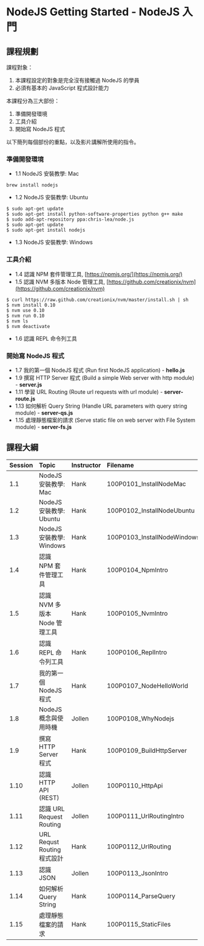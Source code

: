 # NodeJS Getting Started - NodeJS 入門

## 課程規劃

課程對象：

1. 本課程設定的對象是完全沒有接觸過 NodeJS 的學員
2. 必須有基本的 JavaScript 程式設計能力

本課程分為三大部份：

1. 準備開發環境
2. 工具介紹
3. 開始寫 NodeJS 程式

以下簡列每個部份的重點，以及影片講解所使用的指令。

### 準備開發環境

* 1.1 NodeJS 安裝教學: Mac

```
brew install nodejs
```

* 1.2 NodeJS 安裝教學: Ubuntu 

```
$ sudo apt-get update
$ sudo apt-get install python-software-properties python g++ make
$ sudo add-apt-repository ppa:chris-lea/node.js
$ sudo apt-get update
$ sudo apt-get install nodejs
```

* 1.3 NodeJS 安裝教學: Windows


### 工具介紹

* 1.4 認識 NPM 套件管理工具, [https://npmjs.org/](https://npmjs.org/)
* 1.5 認識 NVM 多版本 Node 管理工具, [https://github.com/creationix/nvm](https://github.com/creationix/nvm)

```
$ curl https://raw.github.com/creationix/nvm/master/install.sh | sh
$ nvm install 0.10
$ nvm use 0.10
$ nvm run 0.10
$ nvm ls
$ nvm deactivate
```

* 1.6 認識 REPL 命令列工具

### 開始寫 NodeJS 程式

* 1.7 我的第一個 NodeJS 程式 (Run first NodeJS application) - **hello.js**
* 1.9 撰寫 HTTP Server 程式 (Build a simple Web server with http module) - **server.js**
* 1.11 學習 URL Routing (Route url requests with url module) - **server-route.js**
* 1.13 如何解析 Query String (Handle URL parameters with query string module)  - **server-qs.js**
* 1.15 處理靜態檔案的請求 (Serve static file on web server with File System module) - **server-fs.js**

## 課程大綱

| Session | Topic | Instructor | Filename | 
|:-----|:------|:----------|:---------------|
| 1.1 | NodeJS 安裝教學: Mac | Hank | 100P0101_InstallNodeMac 
| 1.2 | NodeJS 安裝教學: Ubuntu | Hank | 100P0102_InstallNodeUbuntu
| 1.3 | NodeJS 安裝教學: Windows | Hank | 100P0103_InstallNodeWindows 
| 1.4 | 認識 NPM 套件管理工具 | Hank | 100P0104_NpmIntro
| 1.5 | 認識 NVM 多版本 Node 管理工具 | Hank | 100P0105_NvmIntro
| 1.6 | 認識 REPL 命令列工具| Hank | 100P0106_ReplIntro 
| 1.7 | 我的第一個 NodeJS 程式| Hank | 100P0107_NodeHelloWorld
| 1.8 | NodeJS 概念與使用時機 | Jollen | 100P0108_WhyNodejs 
| 1.9 | 撰寫 HTTP Server 程式| Hank | 100P0109_BuildHttpServer
| 1.10 | 認識 HTTP API (REST) | Jollen | 100P0110_HttpApi 
| 1.11 | 認識 URL Request Routing | Jollen | 100P0111_UrlRoutingIntro
| 1.12 | URL Requst Routing 程式設計 | Hank |  100P0112_UrlRouting 
| 1.13 | 認識 JSON | Jollen | 100P0113_JsonIntro
| 1.14 | 如何解析 Query String | Hank | 100P0114_ParseQuery 
| 1.15 | 處理靜態檔案的請求 | Hank | 100P0115_StaticFiles 
